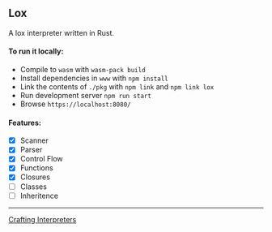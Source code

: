## Lox

A lox interpreter written in Rust.

#### To run it locally:

 - Compile to `wasm` with `wasm-pack build`
 - Install dependencies in `www` with `npm install`
 - Link the contents of `./pkg` with `npm link` and `npm link lox`
 - Run development server `npm run start`
 - Browse `https://localhost:8080/`


#### Features:

 - [x] Scanner
 - [x] Parser
 - [x] Control Flow
 - [x] Functions
 - [x] Closures
 - [ ] Classes
 - [ ] Inheritence

 ---
 [Crafting Interpreters](http://www.craftinginterpreters.com)
